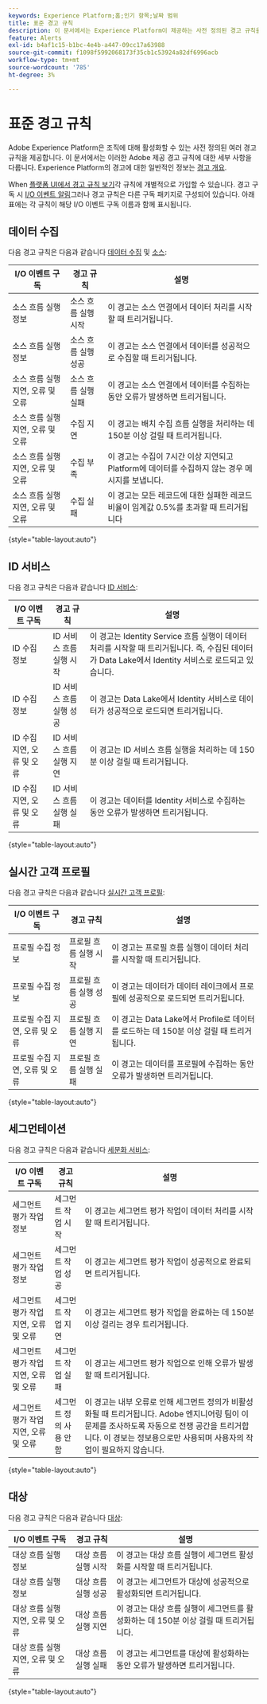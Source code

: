 ```yaml
---
keywords: Experience Platform;홈;인기 항목;날짜 범위
title: 표준 경고 규칙
description: 이 문서에서는 Experience Platform이 제공하는 사전 정의된 경고 규칙을 다룹니다.
feature: Alerts
exl-id: b4af1c15-b1bc-4e4b-a447-09cc17a63988
source-git-commit: f1098f5992068173f35cb1c53924a82df6996acb
workflow-type: tm+mt
source-wordcount: '785'
ht-degree: 3%

---
```


# 표준 경고 규칙

Adobe Experience Platform은 조직에 대해 활성화할 수 있는 사전 정의된 여러 경고 규칙을 제공합니다. 이 문서에서는 이러한 Adobe 제공 경고 규칙에 대한 세부 사항을 다룹니다. Experience Platform의 경고에 대한 일반적인 정보는 [경고 개요](./overview.md).

When [플랫폼 UI에서 경고 규칙 보기](./ui.md)각 규칙에 개별적으로 가입할 수 있습니다. 경고 구독 시 [I/O 이벤트 알림](./subscribe.md)그러나 경고 규칙은 다른 구독 패키지로 구성되어 있습니다. 아래 표에는 각 규칙이 해당 I/O 이벤트 구독 이름과 함께 표시됩니다.

## 데이터 수집

다음 경고 규칙은 다음과 같습니다 [데이터 수집](../../ingestion/home.md) 및  [소스](../../sources/home.md):

| I/O 이벤트 구독 | 경고 규칙 | 설명 |
| --- | --- | --- |
| 소스 흐름 실행 정보 | 소스 흐름 실행 시작 | 이 경고는 소스 연결에서 데이터 처리를 시작할 때 트리거됩니다. |
| 소스 흐름 실행 정보 | 소스 흐름 실행 성공 | 이 경고는 소스 연결에서 데이터를 성공적으로 수집할 때 트리거됩니다. |
| 소스 흐름 실행 지연, 오류 및 오류 | 소스 흐름 실행 실패 | 이 경고는 소스 연결에서 데이터를 수집하는 동안 오류가 발생하면 트리거됩니다. |
| 소스 흐름 실행 지연, 오류 및 오류 | 수집 지연 | 이 경고는 배치 수집 흐름 실행을 처리하는 데 150분 이상 걸릴 때 트리거됩니다. |
| 소스 흐름 실행 지연, 오류 및 오류 | 수집 부족 | 이 경고는 수집이 7시간 이상 지연되고 Platform에 데이터를 수집하지 않는 경우 메시지를 보냅니다. |
| 소스 흐름 실행 지연, 오류 및 오류 | 수집 실패 | 이 경고는 모든 레코드에 대한 실패한 레코드 비율이 임계값 0.5%를 초과할 때 트리거됩니다 |

{style=&quot;table-layout:auto&quot;}

## ID 서비스

다음 경고 규칙은 다음과 같습니다 [ID 서비스](../../identity-service/home.md):

| I/O 이벤트 구독 | 경고 규칙 | 설명 |
| --- | --- | --- |
| ID 수집 정보 | ID 서비스 흐름 실행 시작 | 이 경고는 Identity Service 흐름 실행이 데이터 처리를 시작할 때 트리거됩니다. 즉, 수집된 데이터가 Data Lake에서 Identity 서비스로 로드되고 있습니다. |
| ID 수집 정보 | ID 서비스 흐름 실행 성공 | 이 경고는 Data Lake에서 Identity 서비스로 데이터가 성공적으로 로드되면 트리거됩니다. |
| ID 수집 지연, 오류 및 오류 | ID 서비스 흐름 실행 지연 | 이 경고는 ID 서비스 흐름 실행을 처리하는 데 150분 이상 걸릴 때 트리거됩니다. |
| ID 수집 지연, 오류 및 오류 | ID 서비스 흐름 실행 실패 | 이 경고는 데이터를 Identity 서비스로 수집하는 동안 오류가 발생하면 트리거됩니다. |

{style=&quot;table-layout:auto&quot;}

## 실시간 고객 프로필

다음 경고 규칙은 다음과 같습니다 [실시간 고객 프로필](../../profile/home.md):

| I/O 이벤트 구독 | 경고 규칙 | 설명 |
| --- | --- | --- |
| 프로필 수집 정보 | 프로필 흐름 실행 시작 | 이 경고는 프로필 흐름 실행이 데이터 처리를 시작할 때 트리거됩니다. |
| 프로필 수집 정보 | 프로필 흐름 실행 성공 | 이 경고는 데이터가 데이터 레이크에서 프로필에 성공적으로 로드되면 트리거됩니다. |
| 프로필 수집 지연, 오류 및 오류 | 프로필 흐름 실행 지연 | 이 경고는 Data Lake에서 Profile로 데이터를 로드하는 데 150분 이상 걸릴 때 트리거됩니다. |
| 프로필 수집 지연, 오류 및 오류 | 프로필 흐름 실행 실패 | 이 경고는 데이터를 프로필에 수집하는 동안 오류가 발생하면 트리거됩니다. |

{style=&quot;table-layout:auto&quot;}

## 세그먼테이션

다음 경고 규칙은 다음과 같습니다 [세분화 서비스](../../segmentation/home.md):

| I/O 이벤트 구독 | 경고 규칙 | 설명 |
| --- | --- | --- |
| 세그먼트 평가 작업 정보 | 세그먼트 작업 시작 | 이 경고는 세그먼트 평가 작업이 데이터 처리를 시작할 때 트리거됩니다. |
| 세그먼트 평가 작업 정보 | 세그먼트 작업 성공 | 이 경고는 세그먼트 평가 작업이 성공적으로 완료되면 트리거됩니다. |
| 세그먼트 평가 작업 지연, 오류 및 오류 | 세그먼트 작업 지연 | 이 경고는 세그먼트 평가 작업을 완료하는 데 150분 이상 걸리는 경우 트리거됩니다. |
| 세그먼트 평가 작업 지연, 오류 및 오류 | 세그먼트 작업 실패 | 이 경고는 세그먼트 평가 작업으로 인해 오류가 발생할 때 트리거됩니다. |
| 세그먼트 평가 작업 지연, 오류 및 오류 | 세그먼트 정의 사용 안 함 | 이 경고는 내부 오류로 인해 세그먼트 정의가 비활성화될 때 트리거됩니다. Adobe 엔지니어링 팀이 이 문제를 조사하도록 자동으로 전쟁 공간을 트리거합니다. 이 경보는 정보용으로만 사용되며 사용자의 작업이 필요하지 않습니다. |

{style=&quot;table-layout:auto&quot;}

## 대상

다음 경고 규칙은 다음과 같습니다 [대상](../../destinations/home.md):

| I/O 이벤트 구독 | 경고 규칙 | 설명 |
| --- | --- | --- |
| 대상 흐름 실행 정보 | 대상 흐름 실행 시작 | 이 경고는 대상 흐름 실행이 세그먼트 활성화를 시작할 때 트리거됩니다. |
| 대상 흐름 실행 정보 | 대상 흐름 실행 성공 | 이 경고는 세그먼트가 대상에 성공적으로 활성화되면 트리거됩니다. |
| 대상 흐름 실행 지연, 오류 및 오류 | 대상 흐름 실행 지연 | 이 경고는 대상 흐름 실행이 세그먼트를 활성화하는 데 150분 이상 걸릴 때 트리거됩니다. |
| 대상 흐름 실행 지연, 오류 및 오류 | 대상 흐름 실행 실패 | 이 경고는 세그먼트를 대상에 활성화하는 동안 오류가 발생하면 트리거됩니다. |

{style=&quot;table-layout:auto&quot;}

<!-- (Definitions to be added once available)
| Segment Job Delay | This alert triggers when a segment job takes longer than 150 minutes to complete. | N/A | 30 seconds | 3 hours |
| No Ingestion Activity in Past 24 Hours | This alert triggers when no new data has been ingested in the last 24-hour period. | N/A | 1 day | 1 day |
| Ingestion Error Rate Exceeded | This alert triggers when the error rate for data ingestion exceeds the allotted threshold. | 20% | 30 seconds | 30 seconds |
| Entitlement Threshold Exceeded | This alert triggers when the number of created profiles exceeds 80% of your organization's entitlement. | 30 seconds | N/A |
| SFTP source has not ingested data | This alert triggers when an [SFTP source](../../sources/connectors/cloud-storage/sftp.md) has not ingested any data within a certain time period. | 1 day | 1 day |
| Feed Message | This alert when an identity sharing feed message has been sent to a user using [Segment Match](../../segmentation/ui/segment-match.md). | N/A | N/A |
| Feed Access Revoked | This alert triggers when another Platform user revokes access to an identity sharing feed using [Segment Match](../../segmentation/ui/segment-match.md). | N/A | N/A |
| Feed Modified | This alert triggers when an identity sharing feed is modified by a user using [Segment Match](../../segmentation/ui/segment-match.md). | N/A | N/A |
| Feed Shared | This alert triggers when a user shares a new feed in [Segment Match](../../segmentation/ui/segment-match.md). | N/A | N/A |
| Link Request | This alert triggers when a user requests to connect for partner sharing. | N/A | N/A |
| Link Action | This alert triggers when a user accepts a request to connect for partner sharing. | N/A | N/A |
-->
